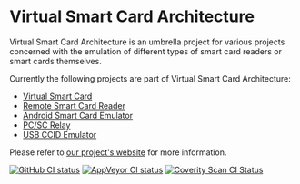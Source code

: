 # Virtual Smart Card Architecture

Virtual Smart Card Architecture is an umbrella project for various
projects concerned with the emulation of different types of smart card readers
or smart cards themselves.

Currently the following projects are part of Virtual Smart Card Architecture: 

- [Virtual Smart Card](http://frankmorgner.github.io/vsmartcard/virtualsmartcard/README.html)
- [Remote Smart Card Reader](http://frankmorgner.github.io/vsmartcard/remote-reader/README.html)
- [Android Smart Card Emulator](http://frankmorgner.github.io/vsmartcard/ACardEmulator/README.html)
- [PC/SC Relay](http://frankmorgner.github.io/vsmartcard/pcsc-relay/README.html)
- [USB CCID Emulator](http://frankmorgner.github.io/vsmartcard/ccid/README.html)

Please refer to [our project's website](http://frankmorgner.github.io/vsmartcard) for more information.

[![GitHub CI status](https://img.shields.io/github/workflow/status/frankmorgner/vsmartcard/Build/master?label=Linux%2FmacOS&logo=github)](https://github.com/frankmorgner/vsmartcard/actions/workflows/ci.yml?branch=master) [![AppVeyor CI status](https://img.shields.io/appveyor/ci/frankmorgner/vsmartcard/master.svg?label=Windows&logo=appveyor)](https://ci.appveyor.com/project/frankmorgner/vsmartcard) [![Coverity Scan CI Status](https://img.shields.io/coverity/scan/3987.svg?label=Coverity%20Scan)](https://scan.coverity.com/projects/3987)

